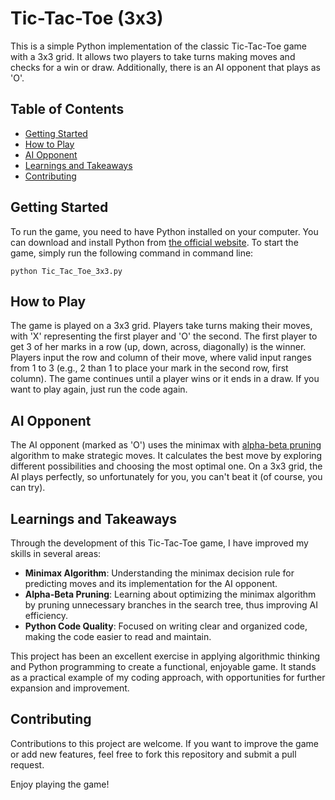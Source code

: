 # Tic-Tac-Toe (3x3)

This is a simple Python implementation of the classic Tic-Tac-Toe game with a 3x3 grid.
It allows two players to take turns making moves and checks for a win or draw.
Additionally, there is an AI opponent that plays as 'O'.

## Table of Contents

- [Getting Started](#getting-started)
- [How to Play](#how-to-play)
- [AI Opponent](#ai-opponent)
- [Learnings and Takeaways](#learnings-and-takeaways)
- [Contributing](#contributing)


## Getting Started

To run the game, you need to have Python installed on your computer. You can download and install Python from [the official website](https://www.python.org/downloads/).
To start the game, simply run the following command in command line:

    python Tic_Tac_Toe_3x3.py


## How to Play

The game is played on a 3x3 grid. Players take turns making their moves, with 'X' representing the first player and 'O' the second. The first player to get 3 of her marks in a row (up, down, across, diagonally) is the winner.
Players input the row and column of their move, where valid input ranges from 1 to 3 (e.g., 2 than 1 to place your mark in the second row, first column).
The game continues until a player wins or it ends in a draw.
If you want to play again, just run the code again.


## AI Opponent

The AI opponent (marked as 'O') uses the minimax with [alpha-beta pruning](https://en.wikipedia.org/wiki/Alpha%E2%80%93beta_pruning) algorithm to make strategic moves.
It calculates the best move by exploring different possibilities and choosing the most optimal one.
On a 3x3 grid, the AI plays perfectly, so unfortunately for you, you can't beat it (of course, you can try).


## Learnings and Takeaways

Through the development of this Tic-Tac-Toe game, I have improved my skills in several areas:

- **Minimax Algorithm**: Understanding the minimax decision rule for predicting moves and its implementation for the AI opponent.
- **Alpha-Beta Pruning**: Learning about optimizing the minimax algorithm by pruning unnecessary branches in the search tree, thus improving AI efficiency.
- **Python Code Quality**: Focused on writing clear and organized code, making the code easier to read and maintain.

This project has been an excellent exercise in applying algorithmic thinking and Python programming to create a functional, enjoyable game. It stands as a practical example of my coding approach, with opportunities for further expansion and improvement.



## Contributing

Contributions to this project are welcome. If you want to improve the game or add new features, feel free to fork this repository and submit a pull request.

Enjoy playing the game!
